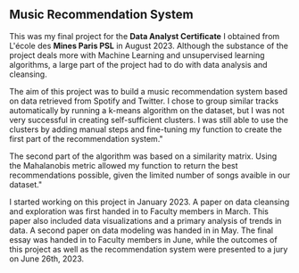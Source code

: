 ## Music Recommendation System

This was my final project for the **Data Analyst Certificate** I obtained from L'école des **Mines Paris PSL** in August 2023. Although the substance of the project deals more with Machine Learning and unsupervised learning algorithms, a large part of the project had to do with data analysis and cleansing.

The aim of this project was to build a music recommendation system based on data retrieved from Spotify and Twitter.
I chose to group similar tracks automatically by running a k-means algorithm on the dataset, but I was not very successful in creating self-sufficient clusters. I was still able to use the clusters by adding manual steps and fine-tuning my function to create the first part of the recommendation system."


The second part of the algorithm was based on a similarity matrix. Using the Mahalanobis metric allowed my function to return the best recommendations possible, given the limited number of songs avaible in our dataset."


I started working on this project in January 2023. A paper on data cleansing and exploration was first handed in to Faculty members in March. This paper also included data visualizations and a primary analysis of trends in data. A second paper on data modeling was handed in in May. The final essay was handed in to Faculty members in June, while the outcomes of this project as well as the recommendation system were presented to a jury on June 26th, 2023.
